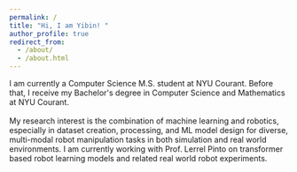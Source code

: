 ```yaml
---
permalink: /
title: "Hi, I am Yibin! "
author_profile: true
redirect_from: 
  - /about/
  - /about.html
---
```


I am currently a Computer Science M.S. student at NYU Courant. Before that, I receive my Bachelor's degree in Computer Science and Mathematics at NYU Courant.<br>
<br>
My research interest is the combination of machine learning and robotics, especially in dataset creation, processing, and ML model design for diverse, multi-modal robot manipulation tasks in both simulation and real world environments. I am currently working with Prof. Lerrel Pinto on transformer based robot learning models and related real world robot experiments. 